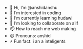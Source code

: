 - 👋 Hi, I’m @anshidanshu
- 👀 I’m interested in coding
- 🌱 I’m currently learning hudawi
- 💞️ I’m looking to collaborate on alif
- 📫 How to reach me web making
- 😄 Pronouns: anshid
- ⚡ Fun fact: i an a inteligents

<!---
anshidanshu/anshidanshu is a ✨ special ✨ repository because its `README.md` (this file) appears on your GitHub profile.
You can click the Preview link to take a look at your changes.
--->
